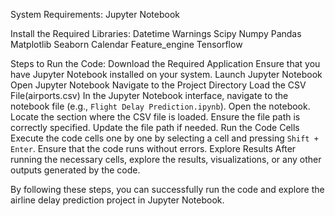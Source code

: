 System Requirements:
Jupyter Notebook

Install the Required Libraries:
Datetime
Warnings
Scipy
Numpy
Pandas
Matplotlib
Seaborn
Calendar
Feature_engine
Tensorflow

Steps to Run the Code:
Download the Required Application
Ensure that you have Jupyter Notebook installed on your system.
Launch Jupyter Notebook
Open Jupyter Notebook
Navigate to the Project Directory
Load the CSV File(airports.csv)
In the Jupyter Notebook interface, navigate to the notebook file (e.g., `Flight Delay Prediction.ipynb`). Open the notebook.
Locate the section where the CSV file is loaded. Ensure the file path is correctly specified. Update the file path if needed.
Run the Code Cells
Execute the code cells one by one by selecting a cell and pressing `Shift + Enter`. Ensure that the code runs without errors.
Explore Results
After running the necessary cells, explore the results, visualizations, or any other outputs generated by the code.

By following these steps, you can successfully run the code and explore the airline delay prediction project in Jupyter Notebook.

